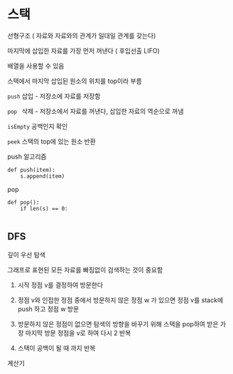 # 스택

선형구조 ( 자료와 자료와의 관계가 일대일 관계를 갖는다)

마지막에 삽입한 자료를 가장 먼저 꺼낸다 ( 후입선출 LIFO)

배열을 사용할 수 있음

스택에서 마지막 삽입된 원소의 위치를 top이라 부름



`push`  삽입 - 저장소에 자료를 저장함

`pop `  삭제 - 저장소에서 자료를 꺼낸다, 삽입한 자료의 역순으로 꺼냄

`isEmpty` 공백인지 확인

`peek` 스택의 top에 있는 원소 반환





push 알고리즘

```
def push(item):
	s.append(item)
```

pop

```
def pop():
	if len(s) == 0:
	
```

## DFS

깊이 우선 탐색

그래프로 표현된 모든 자료를 빠짐없이 검색하는 것이 중요함

1. 시작 정점 v를 결정하여 방문한다
2. 정점 v와 인접한 정점 중에서 방문하지 않은 정점 w 가 있으면 정점 v를 stack에 push 하고 정점 w 방문
3. 방문하지 않은 정점이 없으면 탐색의 방향을 바꾸기 위해 스택을 pop하여 받은 가장 마지막 방문 정점을 v로 하여 다시 2 반복

4. 스택이 공백이 될 때 까지 반복



계산기

